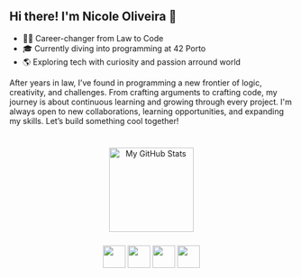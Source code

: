 ## Hi there! I'm Nicole Oliveira 🌟

- 👩‍💻 Career-changer from Law to Code
- 🎓 Currently diving into programming at 42 Porto
- 🌎 Exploring tech with curiosity and passion arround world 

After years in law, I’ve found in programming a new frontier of logic, creativity, and challenges. From crafting arguments to crafting code, my journey is about continuous learning and growing through every project. I'm always open to new collaborations, learning opportunities, and expanding my skills. Let’s build something cool together!
</div>
  
  ##
 
<div> 
<div align="center">
<!--<img src="https://github-readme-stats.vercel.app/api?username=nicoleoliveiraa&show_icons=true&theme=synthwave&count_private=true" alt="My GitHub Stats" height="150px"/>-->
<img src="https://github-readme-stats.vercel.app/api/top-langs/?username=nicoleoliveiraa&layout=compact&theme=synthwave&count_private=true" style="margin: 10px" alt="My GitHub Stats" height="150px"/>
</div>

<p align="center">
<img src="https://cdn.jsdelivr.net/gh/devicons/devicon@latest/icons/c/c-original.svg" width="40" height="40"/>
<img src="https://cdn.jsdelivr.net/gh/devicons/devicon@latest/icons/cplusplus/cplusplus-original.svg" width="40" height="40"/>
<img src="https://cdn.jsdelivr.net/gh/devicons/devicon@latest/icons/html5/html5-original.svg" width="40" height="40"/>
<img src="https://cdn.jsdelivr.net/gh/devicons/devicon@latest/icons/css3/css3-original.svg" width="40" height="40"/>
</p>
          
          
          
          
          
